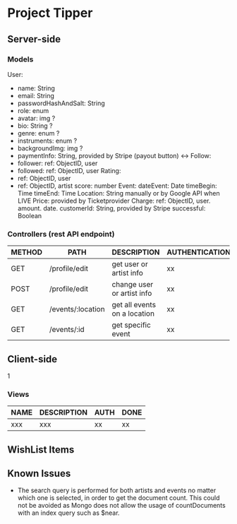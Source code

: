 # Project Tipper

## Server-side

### Models

User:

- name: String
- email: String
- passwordHashAndSalt: String
- role: enum
- avatar: img ?
- bio: String ?
- genre: enum ?
- instruments: enum ?
- backgroundImg: img ?
- paymentInfo: String, provided by Stripe (payout button) <->
  Follow:
- follower: ref: ObjectID, user
- followed: ref: ObjectID, user
  Rating:
- ref: ObjectID, user
- ref: ObjectID, artist
  score: number
  Event:
  dateEvent: Date
  timeBegin: Time
  timeEnd: Time
  Location: String manually or by Google API when LIVE
  Price: provided by Ticketprovider
  Charge:
  ref: ObjectID, user.
  amount.
  date.
  customerId: String, provided by Stripe
  successful: Boolean

### Controllers (rest API endpoint)

| METHOD | PATH              | DESCRIPTION                  | AUTHENTICATION | DONE |
| ------ | ----------------- | ---------------------------- | -------------- | ---- |
| GET    | /profile/edit     | get user or artist info      | xx             | xx   |
| POST   | /profile/edit     | change user or artist info   | xx             | xx   |
| GET    | /events/:location | get all events on a location | xx             | xx   |
| GET    | /events/:id       | get specific event           | xx             | xx   |

## Client-side

1

### Views

| NAME | DESCRIPTION | AUTH | DONE |
| ---- | ----------- | ---- | ---- |
| xxx  | xxx         | xx   | xx   |

## WishList Items

## Known Issues

- The search query is performed for both artists and events no matter which one is selected, in order to get the document count.
  This could not be avoided as Mongo does not allow the usage of countDocuments with an index query such as $near.
